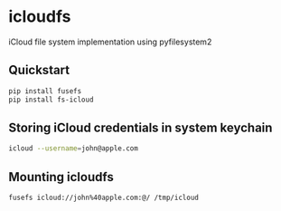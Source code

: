 # icloudfs
iCloud file system implementation using pyfilesystem2


## Quickstart

```bash
pip install fusefs
pip install fs-icloud
```

## Storing iCloud credentials in system keychain

```bash
icloud --username=john@apple.com
```

## Mounting icloudfs

```bash
fusefs icloud://john%40apple.com:@/ /tmp/icloud
```
